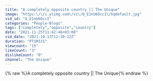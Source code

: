 ```yaml
---
title: "A completely opposite country || The Unique"
image: "https:\/\/i.ytimg.com\/vi\/Q_E1nU6OccI\/hqdefault.jpg"
vid_id: "Q_E1nU6OccI"
categories: "People-Blogs"
tags: ["completely","opposite","country"]
date: "2021-11-25T11:42:46+03:00"
vid_date: "2021-10-13T12:30:12Z"
duration: "PT1M31S"
viewcount: "15"
likeCount: "3"
dislikeCount: "0"
channel: "The Unique"
---
```

{% raw %}A completely opposite country || The Unique{% endraw %}
